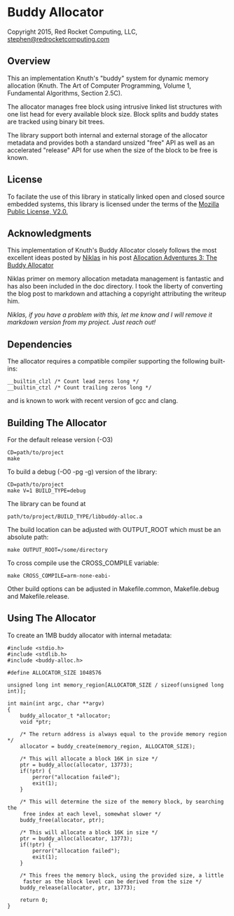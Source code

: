 Buddy Allocator
===============

Copyright 2015, Red Rocket Computing, LLC, stephen@redrocketcomputing.com

Overview
--------

This an implementation Knuth's "buddy" system for dynamic memory allocation 
(Knuth. The Art of Computer Programming, Volume 1, Fundamental Algorithms,
Section 2.5C).  

The allocator manages free block using intrusive linked list structures with
one list head for every available block size. Block splits and buddy states
are tracked using binary bit trees.

The library support both internal and external storage of the allocator 
metadata and provides both a standard unsized "free" API as well as an 
accelerated "release" API for use when the size of the block to be free
is known.

License
-------

To facilate the use of this library in statically linked open and closed source 
embedded systems, this library is licensed under the terms of the 
[Mozilla Public License, V2.0.](http://mozilla.org/MPL/2.0)

Acknowledgments
---------------

This implementation of Knuth's Buddy Allocator closely follows the most 
excellent ideas posted by 
[Niklas](https://www.blogger.com/profile/10055379994557504977) in his post
[Allocation Adventures 3: The Buddy Allocator](http://bitsquid.blogspot.com/2015/08/allocation-adventures-3-buddy-allocator.html)

Niklas primer on memory allocation metadata management is fantastic and has 
also been included in the doc directory. I took the liberty of converting the
blog post to markdown and attaching a copyright attributing the writeup him.

*Niklas, if you have a problem with this, let me know and I will remove it 
markdown version from my project.  Just reach out!*

Dependencies
------------

The allocator requires a compatible compiler supporting the following built-ins:

	__builtin_clzl /* Count lead zeros long */
	__builtin_ctzl /* Count trailing zeros long */

and is known to work with recent version of gcc and clang.

Building The Allocator
----------------------

For the default release version (-O3)

	CD=path/to/project
	make

To build a debug (-O0 -pg -g) version of the library:

	CD=path/to/project
	make V=1 BUILD_TYPE=debug
	
The library can be found at 

	path/to/project/BUILD_TYPE/libbuddy-alloc.a

The build location can be adjusted with OUTPUT_ROOT which must be an absolute path:

	make OUTPUT_ROOT=/some/directory

To cross compile use the CROSS_COMPILE variable:

	make CROSS_COMPILE=arm-none-eabi-

Other build options can be adjusted in Makefile.common, Makefile.debug and Makefile.release.

Using The Allocator
-------------------

To create an 1MB buddy allocator with internal metadata:

	#include <stdio.h>
	#include <stdlib.h>
	#include <buddy-alloc.h>
	
	#define ALLOCATOR_SIZE 1048576
	
	unsigned long int memory_region[ALLOCATOR_SIZE / sizeof(unsigned long int)];
	
	int main(int argc, char **argv)
	{
		buddy_allocator_t *allocator;
		void *ptr;
		
		/* The return address is always equal to the provide memory region */
		allocator = buddy_create(memory_region, ALLOCATOR_SIZE);
	
		/* This will allocate a block 16K in size */
		ptr = buddy_alloc(allocator, 13773);
		if(!ptr) {
			perror("allocation failed");
			exit(1);
		}
	
		/* This will determine the size of the memory block, by searching the
		 free index at each level, somewhat slower */
		buddy_free(allocator, ptr);
	
		/* This will allocate a block 16K in size */
		ptr = buddy_alloc(allocator, 13773);
		if(!ptr) {
			perror("allocation failed");
			exit(1);
		}
	
		/* This frees the memory block, using the provided size, a little
		 faster as the block level can be derived from the size */
		buddy_release(allocator, ptr, 13773);
	
		return 0;
	}
